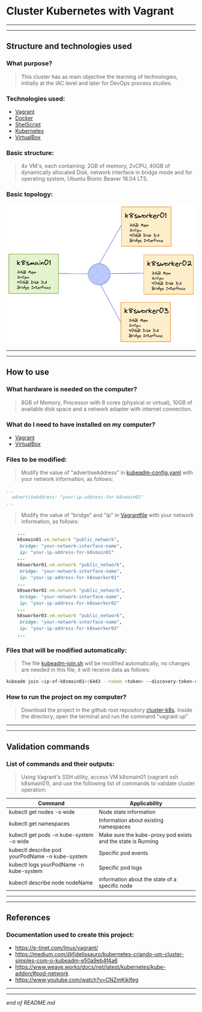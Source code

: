 # Cluster Kubernetes with Vagrant
---
---
## Structure and technologies used

### What purpose?
> This cluster has as main objective the learning of technologies,
> initially at the IAC level and later for DevOps process studies.

### Technologies used:
- [Vagrant](https://www.vagrantup.com/intro)
- [Docker](https://docs.docker.com/get-started/)
- [ShelScript](https://www.shellscript.sh/)
- [Kubernetes](https://kubernetes.io/docs/setup/)
- [VirtualBox](https://www.virtualbox.org/wiki/Documentation)

### Basic structure:
> 4x VM's, each containing: 2GB of memory, 2vCPU, 40GB of dynamically allocated Disk,
> network interface in bridge mode and for operating system, Ubuntu Bionic Beaver 18.04 LTS.

### Basic topology:
![](/img/topology.png)

---
---
## How to use

### What hardware is needed on the computer?
> 8GB of Memory, Processor with 8 cores (physical or virtual),
> 10GB of available disk space and a network adapter with internet connection.

### What do I need to have installed on my computer?
- [Vagrant](https://www.vagrantup.com/docs/installation)
- [VirtualBox](https://www.virtualbox.org/wiki/Downloads)

### Files to be modified:
> Modify the value of "advertiseAddress" in [kubeadm-config.yaml](/shared/kubeadm-config.yaml) with your network information, as follows:
```yml
...
  advertiseAddress: "your-ip-address-for-k8smain01"
...
```
> Modify the value of "bridge" and "ip" in [Vagrantfile](/Vagrantfile) with your network information, as follows:
```rb
    ...
    k8smain01.vm.network "public_network",
     bridge: "your-network-interface-name",
     ip: "your-ip-address-for-k8smain01"
    ...
    k8sworker01.vm.network "public_network",
     bridge: "your-network-interface-name",
     ip: "your-ip-address-for-k8sworker01"
    ...
    k8sworker02.vm.network "public_network",
     bridge: "your-network-interface-name",
     ip: "your-ip-address-for-k8sworker02"
    ...
    k8sworker03.vm.network "public_network",
     bridge: "your-network-interface-name",
     ip: "your-ip-address-for-k8sworker03"
    ...
```

### Files that will be modified automatically:
> The file [kubeadm-join.sh](/shared/kubeadm-join.sh) will be modified automatically, no changes are needed in this file, it will receive data as follows:
```sh
kubeadm join <ip-of-k8smain01>:6443 --token <token> --discovery-token-ca-cert-hash sha256:<discovery-token>
```

### How to run the project on my computer?
> Download the project in the github root repository [cluster-k8s](https://github.com/fvmoraes/cluster-k8s).
> Inside the directory, open the terminal and run the command "vagrant up"

---
---
## Validation commands

### List of commands and their outputs:
> Using Vagrant's SSH utility, access VM k8smain01 (vagrant ssh k8smain01),
> and use the following list of commands to validate cluster operation:

| Command | Applicability |
| ------ | ------ |
| kubectl get nodes -o wide | Node state information |
| kubectl get namespaces | Information about existing namespaces |
| kubectl get pods -n kube-system -o wide | Make sure the kube-proxy pod exists and the state is Running |
| kubectl describe pod yourPodName -n kube-system | Specific pod events |
| kubectl logs yourPodName -n kube-system | Specific pod logs |
| kubectl describe node nodeName | information about the state of a specific node |

---
---
## References

### Documentation used to create this project:
- https://e-tinet.com/linux/vagrant/
- https://medium.com/@fidelissauro/kubernetes-criando-um-cluster-simples-com-o-kubeadm-e50a9eb4f4a6
- https://www.weave.works/docs/net/latest/kubernetes/kube-addon/#pod-network
- https://www.youtube.com/watch?v=CNZmKjklfeg


---
---
_end of README.md_
